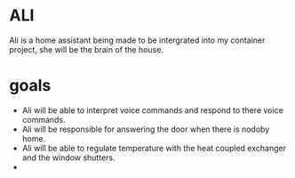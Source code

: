 # ALI

Ali is a home assistant being made to be intergrated into my container project, she will be the brain of the house.

# goals

- Ali will be able to interpret voice commands and respond to there voice commands. 
- Ali will be responsible for answering the door when there is nodoby home.
- Ali will be able to regulate temperature with the heat coupled exchanger and the window shutters.
- 
